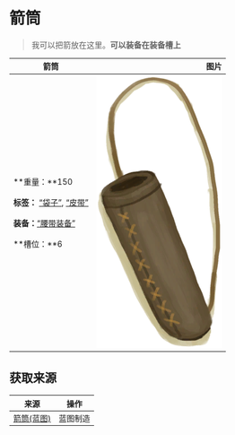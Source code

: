 # 箭筒  
> 我可以把箭放在这里。<b>可以装备在装备槽上</b>  
  
  箭筒  |   图片   
 ----  |  ----:   
 **重量：**150<br><br>**标签：**	[“袋子”](tag_Bag.md), [“皮带”](tag_Belt.md)<br><br>**装备：**[“腰带装备”](eTag_Belt.md)<br><br>**槽位：**6  |  ![](Sprite/Quiver.png)   
  
## 获取来源  
来源  |  操作  
----  |  ----  
[箭筒(蓝图)](Bp_Quiver.md)  |  蓝图制造  
